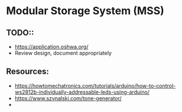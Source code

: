 # Modular Storage System (MSS)

## TODO::

 - https://application.oshwa.org/
 - Review design, document appropriately


## Resources:

 - https://howtomechatronics.com/tutorials/arduino/how-to-control-ws2812b-individually-addressable-leds-using-arduino/
 - https://www.szynalski.com/tone-generator/
 - 
